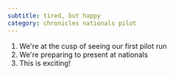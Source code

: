 ```yaml
---
subtitle: tired, but happy
category: chronicles nationals pilot
---
```


1. We're at the cusp of seeing our first pilot run
2. We're preparing to present at nationals
3. This is exciting!
